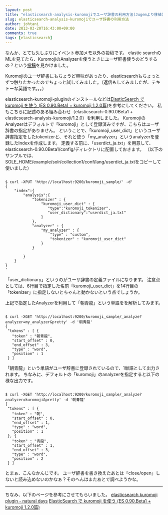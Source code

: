 ```yaml
---
layout: post
title: "elasticsearch-analysis-kuromojiでユーザ辞書の利用方法(Jugemより移植)"
slug: elasticsearch-analysis-kuromojiでユーザ辞書の利用方法
author: johtani
date: 2013-03-20T16:43:00+09:00
comments: true
tags: [elasticsearch]
---
```

なんか、とても久しぶりにイベント参加メモ以外の投稿です。
elastic searchのMLを見てたら、KuromojiのAnalyzerを使うときにユーザ辞書使うのどうするの？という[投稿](https://groups.google.com/forum/?fromgroups=#!topic/elasticsearch/7oGNCM7QH4s)を見かけました。

Kuromojiのユーザ辞書にもちょうど興味があったり、elasticsearchもちょっとずつ触りたかったのでちょっと試してみました。（返信もしてみましたが、テキトーな英語です。。。）

elasticsearch-kuromoji-pluginのインストールなどは[ElasticSearch で kuromoji を使う (ES 0.90.Beta1 + kuromoji 1.2.0篇)](http://qiita.com/items/134b049a59fe396c9475)を参考にしてください。
私もこちらに記述のある組み合わせ（elasticsearch-0.90.0Beta1 + elasticsearch-analysis-kuromoji/1.2.0）を利用しました。
KuromojiのAnalyzerはデフォルトで「kuromoji」として登録済みですが、こちらはユーザ辞書の指定がありません。
ということで、「kuromoji_user_dict」というユーザ辞書指定をしたtokenizerと、それと使う「my_analyzer」というanalyzerを登録したIndexを作成します。
定義する前に、「userdict_ja.txt」を用意して、elasticsearch-0.90.0Beta1/config/ディレクトリに配置しておきます。
（以下のサンプルでは、SOLE_HOME/example/solr/collection1/conf/lang/userdict_ja.txtをコピーして使いました）
```

$ curl -XPUT 'http://localhost:9200/kuromoji_sample/' -d'
{
    "index":{
        "analysis":{
            "tokenizer" : {
                "kuromoji_user_dict" : {
                   "type":"kuromoji_tokenizer",
                   "user_dictionary":"userdict_ja.txt"
                }
            },
            "analyzer" : {
                "my_analyzer" : {
                    "type" : "custom",
                    "tokenizer" : "kuromoji_user_dict"
                }
            }
            
        }
    }
}
'
```
「user_dictionary」というのがユーザ辞書の定義ファイルになります。
注意点としては、6行目で指定した名前「kuromoji_user_dict」を14行目の「tokenizer」に指定しないとちゃんと動かないという点でしょうか。

上記で指定したAnalyzerを利用して「朝青龍」という単語をを解析してみます。
```

$ curl -XGET 'http://localhost:9200/kuromoji_sample/_analyze?analyzer=my_analyzer&pretty' -d '朝青龍'
{
 "tokens" : [ {
   "token" : "朝青龍",
   "start_offset" : 0,
   "end_offset" : 3,
   "type" : "word",
   "position" : 1
 } ]
```
「朝青龍」という単語がユーザ辞書に登録されているので、1単語として出力されます。
ちなみに、デフォルトの「kuromoji」のanalyzerを指定すると以下の様な出力です。
```

$ curl -XGET 'http://localhost:9200/kuromoji_sample/_analyze?analyzer=kuromoji&pretty' -d '朝青龍'
{
 "tokens" : [ {
   "token" : "朝",
   "start_offset" : 0,
   "end_offset" : 1,
   "type" : "word",
   "position" : 1
 }, {
   "token" : "青龍",
   "start_offset" : 1,
   "end_offset" : 3,
   "type" : "word",
   "position" : 2
 } ]
```
とまぁ、こんなかんじです。
ユーザ辞書を書き換えたあとは「close/open」しないと読み込めないのかなぁ？そのへんはまたあとで調べようかな。
___
ちなみ、以下のページを参考にさせてもらいました。
[elasticsearch kuromoji plugin - natural days](http://www.hirotakaster.com/archives/2012/11/elasticsearch-kuromoji-plugin.php)
[ElasticSearch で kuromoji を使う (ES 0.90.Beta1 + kuromoji 1.2.0篇)](http://qiita.com/items/134b049a59fe396c9475)

